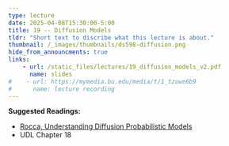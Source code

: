 ```yaml
---
type: lecture
date: 2025-04-08T15:30:00-5:00
title: 19 -- Diffusion Models
tldr: "Short text to discribe what this lecture is about."
thumbnail: /_images/thumbnails/ds598-diffusion.png
hide_from_announcments: true
links: 
    - url: /static_files/lectures/19_diffusion_models_v2.pdf
      name: slides
#    - url: https://mymedia.bu.edu/media/t/1_tzuwe6b9
#      name: lecture recording
---
```

**Suggested Readings:**
- [Rocca, Understanding Diffusion Probabilistic Models](https://towardsdatascience.com/understanding-diffusion-probabilistic-models-dpms-1940329d6048)
- UDL Chapter 18